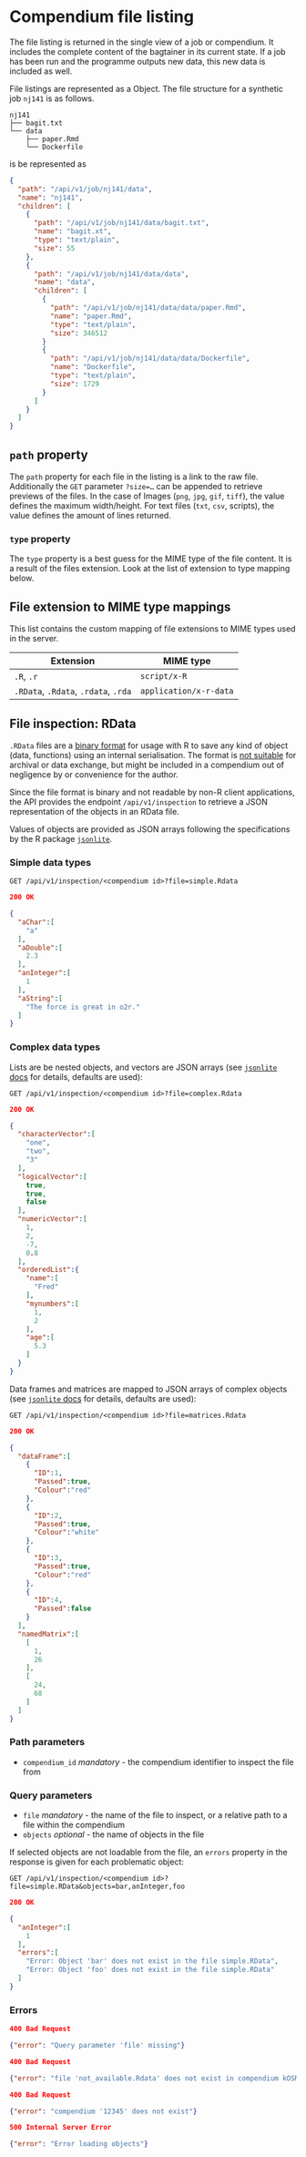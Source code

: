 # Compendium file listing

The file listing is returned in the single view of a job or compendium. It includes the complete content of the bagtainer in its current state.
If a job has been run and the programme outputs new data, this new data is included as well.

File listings are represented as a Object. The file structure for a synthetic job `nj141` is as follows.

```text
nj141
├── bagit.txt
└── data
    ├── paper.Rmd
    └── Dockerfile
```

is be represented as

```json
{
  "path": "/api/v1/job/nj141/data",
  "name": "nj141",
  "children": [
    {
      "path": "/api/v1/job/nj141/data/bagit.txt",
      "name": "bagit.xt",
      "type": "text/plain",
      "size": 55
    },
    {
      "path": "/api/v1/job/nj141/data/data",
      "name": "data",
      "children": [
        {
          "path": "/api/v1/job/nj141/data/data/paper.Rmd",
          "name": "paper.Rmd",
          "type": "text/plain",
          "size": 346512
        }
        {
          "path": "/api/v1/job/nj141/data/data/Dockerfile",
          "name": "Dockerfile",
          "type": "text/plain",
          "size": 1729
        }
      ]
    }
  ]
}
```

## `path` property

The `path` property for each file in the listing is a link to the raw file. Additionally the `GET` parameter `?size=…` can be appended to retrieve previews of the files. In the case of Images (`png`, `jpg`, `gif`, `tiff`), the value defines the maximum width/height. For text files (`txt`, `csv`, scripts), the value defines the amount of lines returned.

### `type` property

The `type` property is a best guess for the MIME type of the file content. It is a result of the files extension. Look at the list of extension to type mapping below.

## File extension to MIME type mappings

This list contains the custom mapping of file extensions to MIME types used in the server.

| Extension        | MIME type          |
|------------------|--------------------|
| `.R`, `.r`       | `script/x-R`       |
|  `.RData`, `.Rdata`, `.rdata`, `.rda`   |  `application/x-r-data`  |

## File inspection: RData

`.RData` files are a [binary format](https://stat.ethz.ch/R-manual/R-devel/library/base/html/save.html) for usage with R to save any kind of object (data, functions) using an internal serialisation.
The format is [not suitable](https://www.loc.gov/preservation/digital/formats/fdd/fdd000470.shtml) for archival or data exchange, but might be included in a compendium out of negligence by or convenience for the author.

Since the file format is binary and not readable by non-R client applications, the API provides the endpoint `/api/v1/inspection` to retrieve a JSON representation of the objects in an RData file.

Values of objects are provided as JSON arrays following the specifications by the R package [`jsonlite`](https://cran.r-project.org/package=jsonlite).

### Simple data types

`GET /api/v1/inspection/<compendium id>?file=simple.Rdata`

```json
200 OK

{  
  "aChar":[  
    "a"
  ],
  "aDouble":[  
    2.3
  ],
  "anInteger":[  
    1
  ],
  "aString":[  
    "The force is great in o2r."
  ]
}
```

### Complex data types

Lists are be nested objects, and vectors are JSON arrays (see [`jsonlite` docs](https://rdrr.io/cran/jsonlite/man/fromJSON.html) for details, defaults are used):

`GET /api/v1/inspection/<compendium id>?file=complex.Rdata`

```json
200 OK

{  
  "characterVector":[  
    "one",
    "two",
    "3"
  ],
  "logicalVector":[  
    true,
    true,
    false
  ],
  "numericVector":[  
    1,
    2,
    -7,
    0.8
  ],
  "orderedList":{  
    "name":[  
      "Fred"
    ],
    "mynumbers":[  
      1,
      2
    ],
    "age":[  
      5.3
    ]
  }
}
```

Data frames and matrices are mapped to JSON arrays of complex objects (see [`jsonlite` docs](https://rdrr.io/cran/jsonlite/man/fromJSON.html) for details, defaults are used):

`GET /api/v1/inspection/<compendium id>?file=matrices.Rdata`

```json
200 OK

{  
  "dataFrame":[  
    {  
      "ID":1,
      "Passed":true,
      "Colour":"red"
    },
    {  
      "ID":2,
      "Passed":true,
      "Colour":"white"
    },
    {  
      "ID":3,
      "Passed":true,
      "Colour":"red"
    },
    {  
      "ID":4,
      "Passed":false
    }
  ],
  "namedMatrix":[  
    [  
      1,
      26
    ],
    [  
      24,
      68
    ]
  ]
}
```

### Path parameters

- `compendium_id` _mandatory_ - the compendium identifier to inspect the file from

### Query parameters

- `file` _mandatory_ - the name of the file to inspect, or a relative path to a file within the compendium
- `objects` _optional_ - the name of objects in the file

If selected objects are not loadable from the file, an `errors` property in the response is given for each problematic object:

`GET /api/v1/inspection/<compendium id>?file=simple.RData&objects=bar,anInteger,foo`

```json
200 OK

{  
  "anInteger":[  
    1
  ],
  "errors":[  
    "Error: Object 'bar' does not exist in the file simple.RData",
    "Error: Object 'foo' does not exist in the file simple.RData"
  ]
}
```

### Errors

```json
400 Bad Request

{"error": "Query parameter 'file' missing"}
```

```json
400 Bad Request

{"error": "file 'not_available.Rdata' does not exist in compendium kOSMO"}
```

```json
400 Bad Request

{"error": "compendium '12345' does not exist"}
```

```json
500 Internal Server Error

{"error": "Error loading objects"}
```
